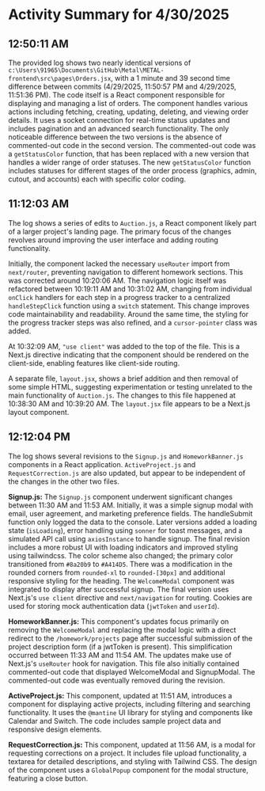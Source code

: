 # Activity Summary for 4/30/2025

## 12:50:11 AM
The provided log shows two nearly identical versions of `c:\Users\91965\Documents\GitHub\Metal\METAL-frontend\src\pages\Orders.jsx`, with a 1 minute and 39 second time difference between commits (4/29/2025, 11:50:57 PM and 4/29/2025, 11:51:36 PM).  The code itself is a React component responsible for displaying and managing a list of orders.  The component handles various actions including fetching, creating, updating, deleting, and viewing order details. It uses a socket connection for real-time status updates and includes pagination and an advanced search functionality.  The only noticeable difference between the two versions is the absence of commented-out code in the second version. The commented-out code was a `getStatusColor` function, that has been replaced with a new version that handles a wider range of order statuses. The new `getStatusColor` function includes statuses for different stages of the order process (graphics, admin, cutout, and accounts) each with specific color coding.


## 11:12:03 AM
The log shows a series of edits to `Auction.js`, a React component likely part of a larger project's landing page.  The primary focus of the changes revolves around improving the user interface and adding routing functionality.

Initially, the component lacked the necessary `useRouter` import from `next/router`, preventing navigation to different homework sections. This was corrected around 10:20:06 AM.  The navigation logic itself was refactored between 10:19:11 AM and 10:31:02 AM, changing from individual `onClick` handlers for each step in a progress tracker to a centralized `handleStepClick` function using a `switch` statement. This change improves code maintainability and readability.  Around the same time, the styling for the progress tracker steps was also refined, and a `cursor-pointer` class was added.


At 10:32:09 AM, `"use client"` was added to the top of the file. This is a Next.js directive indicating that the component should be rendered on the client-side, enabling features like client-side routing.

A separate file, `layout.jsx`, shows a brief addition and then removal of some simple HTML, suggesting experimentation or testing unrelated to the main functionality of `Auction.js`.  The changes to this file happened at 10:38:30 AM and 10:39:20 AM.  The `layout.jsx` file appears to be a Next.js layout component.


## 12:12:04 PM
The log shows several revisions to the `Signup.js` and `HomeworkBanner.js` components in a React application.  `ActiveProject.js` and `RequestCorrection.js` are also updated, but appear to be independent of the changes in the other two files.

**Signup.js:**  The `Signup.js` component underwent significant changes between 11:30 AM and 11:53 AM. Initially, it was a simple signup modal with email, user agreement, and marketing preference fields. The handleSubmit function only logged the data to the console.  Later versions added a loading state (`isLoading`), error handling using `sonner` for toast messages, and a simulated API call using `axiosInstance` to handle signup.  The final revision includes a  more robust UI with loading indicators and improved styling using tailwindcss. The color scheme also changed; the primary color transitioned from `#8a20b9` to `#A414D5`. There was a modification in the rounded corners from `rounded-xl` to `rounded-[30px]` and additional responsive styling for the heading. The `WelcomeModal` component was integrated to display after successful signup.  The final version uses Next.js's `use client` directive and `next/navigation` for routing.  Cookies are used for storing mock authentication data (`jwtToken` and `userId`).



**HomeworkBanner.js:** This component's updates focus primarily on removing the `WelcomeModal` and replacing the modal logic with a direct redirect to the `/homework/projects` page after successful submission of the project description form (if a jwtToken is present). This simplification occurred between 11:33 AM and 11:54 AM.  The updates make use of Next.js's `useRouter` hook for navigation.  This file also initially contained commented-out code that displayed WelcomeModal and SignupModal. The commented-out code was eventually removed during the revision.


**ActiveProject.js:** This component, updated at 11:51 AM,  introduces a component for displaying active projects, including filtering and searching functionality. It uses the `@mantine` UI library for styling and components like Calendar and Switch.  The code includes sample project data and responsive design elements.


**RequestCorrection.js:** This component, updated at 11:56 AM, is a modal for requesting corrections on a project.  It includes file upload functionality, a textarea for detailed descriptions, and styling with Tailwind CSS.  The design of the component uses a `GlobalPopup` component for the modal structure, featuring a close button.
